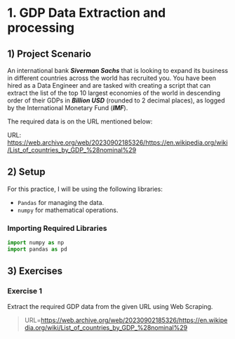 # 1. GDP Data Extraction and processing
## 1) Project Scenario
An international bank ***Siverman Sachs*** that is looking to expand its business in different countries across the world has recruited you. You have been hired as a Data Engineer and are tasked with creating a script that can extract the list of the top 10 largest economies of the world in descending order of their GDPs in ***Billion USD*** (rounded to 2 decimal places), as logged by the International Monetary Fund (***IMF***).

The required data is on the URL mentioned below:

URL: https://web.archive.org/web/20230902185326/https://en.wikipedia.org/wiki/List_of_countries_by_GDP_%28nominal%29

## 2) Setup
For this practice, I will be using the following libraries:
* `Pandas` for managing the data.
* `numpy` for mathematical operations.

### Importing Required Libraries
```python
import numpy as np
import pandas as pd
```

## 3) Exercises
### Exercise 1
Extract the required GDP data from the given URL using Web Scraping.
>URL=https://web.archive.org/web/20230902185326/https://en.wikipedia.org/wiki/List_of_countries_by_GDP_%28nominal%29
